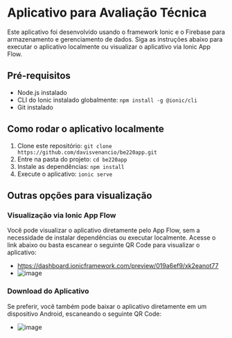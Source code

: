 # Aplicativo para Avaliação Técnica

Este aplicativo foi desenvolvido usando o framework Ionic e o Firebase para armazenamento e gerenciamento de dados. Siga as instruções abaixo para executar o aplicativo localmente ou visualizar o aplicativo via Ionic App Flow.

## Pré-requisitos
- Node.js instalado
- CLI do Ionic instalado globalmente: `npm install -g @ionic/cli`
- Git instalado

## Como rodar o aplicativo localmente
1. Clone este repositório: `git clone https://github.com/davisvenancio/be220app.git`
2. Entre na pasta do projeto: `cd be220app`
3. Instale as dependências: `npm install`
4. Execute o aplicativo: `ionic serve`


## Outras opções para visualização

### Visualização via Ionic App Flow
Você pode visualizar o aplicativo diretamente pelo App Flow, sem a necessidade de instalar dependências ou executar localmente. Acesse o link abaixo ou basta escanear o seguinte QR Code para visualizar o aplicativo:

- https://dashboard.ionicframework.com/preview/019a6ef9/xk2eanot77
- ![image](https://github.com/davisvenancio/be220app/assets/21107132/8561f611-25bb-434a-b683-37b0381f7748)


### Download do Aplicativo
Se preferir, você também pode baixar o aplicativo diretamente em um dispositivo Android, escaneando o seguinte QR Code:

- ![image](https://github.com/davisvenancio/be220app/assets/21107132/309fb0a9-a66c-4f89-91c0-2962a1b220b7)



